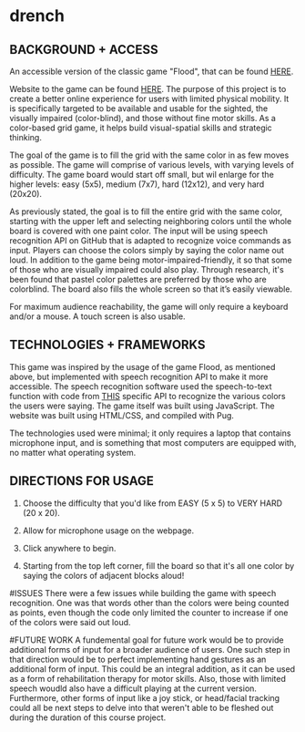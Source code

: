 # drench

## BACKGROUND + ACCESS
An accessible version of the classic game "Flood", that can be found [HERE](https://www.chiark.greenend.org.uk/~sgtatham/puzzles/js/flood.html).

Website to the game can be found [HERE](https://kattaque.github.io/drench/). The purpose of this project is to create a better online experience for users with limited physical mobility. It is specifically targeted to be available and usable for the sighted, the visually impaired (color-blind), and those without fine motor skills. As a color-based grid game, it helps build visual-spatial skills and strategic thinking. 

The goal of the game is to fill the grid with the same color in as few moves as possible. The game will comprise of various levels, with varying levels of difficulty. The game board would start off small, but wil enlarge for the higher levels: easy (5x5), medium (7x7), hard (12x12), and very hard (20x20).

 As previously stated, the goal is to fill the entire grid with the same color, starting with the upper left and selecting neighboring colors until the whole board is covered with one paint color. The input will be using speech recognition API on GitHub that is adapted to  recognize voice commands as input. Players can choose the colors simply by saying the color name out loud. In addition to the game being motor-impaired-friendly, it so that some of those who are visually impaired could also play. Through research, it's been found that pastel color palettes are preferred by those who are colorblind. The board also fills the whole screen so that it’s easily viewable.
 
For maximum audience reachability, the game will only require a keyboard and/or a mouse. A touch screen is also usable.

## TECHNOLOGIES + FRAMEWORKS

This game was inspired by the usage of the game Flood, as mentioned above, but implemented with speech recognition API to make it more accessible. The speech recognition software used the speech-to-text function with code from [THIS](https://mdn.github.io/web-speech-api/speech-color-changer/) specific API to recognize the various colors the users were saying. The game itself was built using JavaScript. The website was built using HTML/CSS, and compiled with Pug. 

The technologies used were minimal; it only requires a laptop that contains microphone input, and is something that most computers are equipped with, no matter what operating system. 

## DIRECTIONS FOR USAGE
1. Choose the difficulty that you'd like from EASY (5 x 5) to VERY HARD (20 x 20).

2. Allow for microphone usage on the webpage.

3. Click anywhere to begin.

4. Starting from the top left corner, fill the board so that it's all one color by saying the colors of adjacent blocks aloud! 

#ISSUES
There were a few issues while building the game with speech recognition. One was that words other than the colors were being counted as points, even though the code only limited the counter to increase if one of the colors were said out loud. 

#FUTURE WORK
A fundemental goal for future work would be to provide additional forms of input for a broader audience of users. One such step in that direction would be to perfect implementing hand gestures as an additional form of input. This could be an integral addition, as it can be used as a form of rehabilitation therapy for motor skills. Also, those with limited speech woudld also have a difficult playing at the current version. Furthermore, other forms of input like a joy stick, or head/facial tracking could all be next steps to delve into that weren't able to be fleshed out during the duration of this course project.

